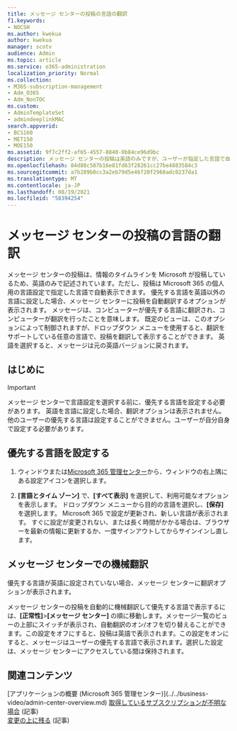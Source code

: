 ```yaml
---
title: メッセージ センターの投稿の言語の翻訳
f1.keywords:
- NOCSH
ms.author: kwekua
author: kwekua
manager: scotv
audience: Admin
ms.topic: article
ms.service: o365-administration
localization_priority: Normal
ms.collection:
- M365-subscription-management
- Adm_O365
- Adm_NonTOC
ms.custom:
- AdminTemplateSet
- admindeeplinkMAC
search.appverid:
- BCS160
- MET150
- MOE150
ms.assetid: 9f7c2ff2-af65-4557-8840-0b84ce96d9bc
description: メッセージ センターの投稿は英語のみですが、ユーザーが指定した言語で自動的に表示Microsoft 365。
ms.openlocfilehash: 84d88c507b16e81fd63f28261cc27be4883584c3
ms.sourcegitcommit: a7b289b8cc3a2eb79d5e46f20f2968adc0237da1
ms.translationtype: MT
ms.contentlocale: ja-JP
ms.lasthandoff: 08/19/2021
ms.locfileid: "58394254"
---
```

# <a name="language-translation-for-message-center-posts"></a>メッセージ センターの投稿の言語の翻訳

メッセージ センターの投稿は、情報のタイムラインを Microsoft が投稿しているため、英語のみで記述されています。ただし、投稿は Microsoft 365 の個人用の言語設定で指定した言語で自動表示できます。 優先する言語を英語以外の言語に設定した場合、メッセージ センターに投稿を自動翻訳するオプションが表示されます。 メッセージは、コンピューターが優先する言語に翻訳され、コンピューターが翻訳を行ったことを意味します。 既定のビューは、このオプションによって制御されますが、ドロップダウン メニューを使用すると、翻訳をサポートしている任意の言語で、投稿を翻訳して表示することができます。 英語を選択すると、メッセージは元の英語バージョンに戻されます。

## <a name="before-you-begin"></a>はじめに
  
> [!IMPORTANT]
> メッセージ センターで言語設定を選択する前に、優先する言語を設定する必要があります。 英語を言語に設定した場合、翻訳オプションは表示されません。 他のユーザーの優先する言語は設定することができません。ユーザーが自分自身で設定する必要があります。 
  
## <a name="set-your-preferred-language"></a>優先する言語を設定する

1. ウィンドウまたは<a href="https://go.microsoft.com/fwlink/p/?linkid=2024339" target="_blank">Microsoft 365 管理センター</a>から、ウィンドウの右上隅にある設定アイコンを選択します。
  
2. **[言語とタイム ゾーン]** で、**[すべて表示]** を選択して、利用可能なオプションを表示します。 ドロップダウン メニューから目的の言語を選択し、**[保存]** を選択します。 Microsoft 365 で設定が更新され、新しい言語が表示されます。 すぐに設定が変更されない、または長く時間がかかる場合は、ブラウザーを最新の情報に更新するか、一度サインアウトしてからサインインし直します。
  
## <a name="machine-translation-in-message-center"></a>メッセージ センターでの機械翻訳

優先する言語が英語に設定されていない場合、メッセージ センターに翻訳オプションが表示されます。
  
メッセージ センターの投稿を自動的に機械翻訳して優先する言語で表示するには、**[正常性]**\>**[メッセージ センター]** の順に移動します。メッセージ一覧のビューの上部にスイッチが表示され、自動翻訳のオン/オフを切り替えることができます。この設定をオフにすると、投稿は英語で表示されます。この設定をオンにすると、メッセージはユーザーの優先する言語で表示されます。選択した設定は、メッセージ センターにアクセスしている間は保持されます。  

## <a name="related-content"></a>関連コンテンツ

[アプリケーションの概要 (Microsoft 365 管理センター)\](../../business-video/admin-center-overview.md)
[取得しているサブスクリプションが不明な場合](../admin-overview/what-subscription-do-i-have.md) (記事)\
[変更の上に残る](../manage/stay-on-top-of-updates.md) (記事)



  

